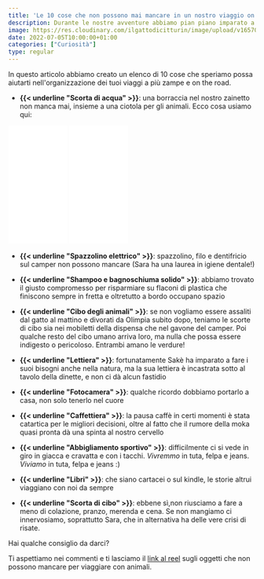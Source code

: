 ```yaml
---
title: 'Le 10 cose che non possono mai mancare in un nostro viaggio on the road'
description: Durante le nostre avventure abbiamo pian piano imparato a capire quali fossero gli oggetti fondamentali da avere con noi, ad uso umano e animale
image: https://res.cloudinary.com/ilgattodicitturin/image/upload/v1657024162/Articoli/10_cose_per_un_viaggio_ontheroad_udittt.jpg
date: 2022-07-05T10:00:00+01:00
categories: ["Curiosità"]
type: regular
---
```

In questo articolo abbiamo creato un elenco di 10 cose che speriamo possa aiutarti nell'organizzazione dei tuoi viaggi a più zampe e on the road.

* **{{< underline "Scorta di acqua" >}}**: una borraccia nel nostro zainetto non manca mai, insieme a una ciotola per gli animali.
Ecco cosa usiamo qui: 


<iframe sandbox="allow-popups allow-scripts allow-modals allow-forms allow-same-origin" style="width:120px;height:240px;" marginwidth="0" marginheight="0" scrolling="no" frameborder="0" src="//rcm-eu.amazon-adsystem.com/e/cm?lt1=_blank&bc1=000000&IS2=1&bg1=FFFFFF&fc1=000000&lc1=0000FF&t=vandipety-21&language=it_IT&o=29&p=8&l=as4&m=amazon&f=ifr&ref=as_ss_li_til&asins=B09MZL9N28&linkId=8c2230f680447d23aa9f1b094b376ced"></iframe>

<iframe sandbox="allow-popups allow-scripts allow-modals allow-forms allow-same-origin" style="width:120px;height:240px;" marginwidth="0" marginheight="0" scrolling="no" frameborder="0" src="//rcm-eu.amazon-adsystem.com/e/cm?lt1=_blank&bc1=000000&IS2=1&bg1=FFFFFF&fc1=000000&lc1=0000FF&t=vandipety-21&language=it_IT&o=29&p=8&l=as4&m=amazon&f=ifr&ref=as_ss_li_til&asins=B08QMHK95X&linkId=2a6a3352eb9d8d7b931e9a6a218bd407"></iframe>

* **{{< underline "Spazzolino elettrico" >}}**: spazzolino, filo e dentifricio sul camper non possono mancare (Sara ha una laurea in igiene dentale!)

* **{{< underline "Shampoo e bagnoschiuma solido" >}}**: abbiamo trovato il giusto compromesso per risparmiare su flaconi di plastica che finiscono sempre in fretta e oltretutto a bordo occupano spazio

* **{{< underline "Cibo degli animali" >}}**: se non vogliamo essere assaliti dal gatto al mattino e divorati da Olimpia subito dopo, teniamo le scorte di cibo sia nei mobiletti della dispensa che nel gavone del camper. Poi qualche resto del cibo umano arriva loro, ma nulla che possa essere indigesto o pericoloso. Entrambi amano le verdure!

* **{{< underline "Lettiera" >}}**: fortunatamente Sakè ha imparato a fare i suoi bisogni anche nella natura, ma la sua lettiera è incastrata sotto al tavolo della dinette, e non ci dà alcun fastidio

* **{{< underline "Fotocamera" >}}**: qualche ricordo dobbiamo portarlo a casa, non solo tenerlo nel cuore

* **{{< underline "Caffettiera" >}}**: la pausa caffè in certi momenti è stata catartica per le migliori decisioni, oltre al fatto che il rumore della moka quasi pronta dà una spinta al nostro cervello

* **{{< underline "Abbigliamento sportivo" >}}**: difficilmente ci si vede in giro in giacca e cravatta e con i tacchi. *Vivremmo* in tuta, felpa e jeans. *Viviamo* in tuta, felpa e jeans :)

* **{{< underline "Libri" >}}**: che siano cartacei o sul kindle, le storie altrui viaggiano con noi da sempre

* **{{< underline "Scorta di cibo" >}}**: ebbene sì,non riusciamo a fare a meno di colazione, pranzo, merenda e cena. Se non mangiamo ci innervosiamo, soprattutto Sara, che in alternativa ha delle vere crisi di risate.


Hai qualche consiglio da darci?   

Ti aspettiamo nei commenti e ti lasciamo il [link al reel](https://www.instagram.com/reel/CfoKWj7Da3m/?utm_source=ig_web_button_share_sheet) sugli oggetti che non possono mancare per viaggiare con animali. 